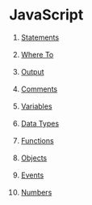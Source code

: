 # JavaScript

<ol>
  <li><a href="https://www.w3schools.com/js/js_statements.asp">Statements</a></li><br>
  <li><a href="https://www.w3schools.com/js/js_whereto.asp">Where To</a></li><br>
  <li><a href="https://www.w3schools.com/js/js_output.asp">Output</a></li><br>
  <li><a href="https://www.w3schools.com/js/js_comments.asp">Comments</a></li><br>
  <li><a href="https://www.w3schools.com/js/js_variables.asp">Variables</a></li><br>
  <li><a href="https://www.w3schools.com/js/js_datatypes.asp">Data Types</a></li><br>
  <li><a href="https://www.w3schools.com/js/js_functions.asp">Functions</a></li><br>
  <li><a href="https://www.w3schools.com/js/js_objects.asp">Objects</a></li><br>
  <li><a href="https://www.w3schools.com/js/js_events.asp">Events</a></li><br>
  <li><a href="https://www.w3schools.com/js/js_numbers.asp">Numbers</a></li><br>
</ol>
